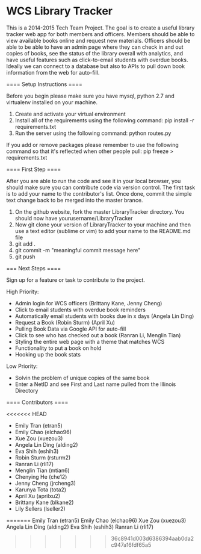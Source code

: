 WCS Library Tracker 
=============

This is a 2014-2015 Tech Team Project. 
The goal is to create a useful library tracker web app for both members and officers. Members should be able to view available books online and request new materials. Officers should be able to be able to have an admin page where they can check in and out copies of books, see the status of the library overall with analytics, and have useful features such as click-to-email students with overdue books. Ideally we can connect to a database but also to APIs to pull down book information from the web for auto-fill. 

==== Setup Instructions ====

Before you begin please make sure you have mysql, python 2.7 and virtualenv installed on your machine.

1. Create and activate your virtual environment
2. Install all of the requirements using the following command:
pip install -r requirements.txt
3. Run the server using the following command:
python routes.py

If you add or remove packages please remember to use the following command so that it's reflected when other people pull:
pip freeze > requirements.txt

==== First Step ====

After you are able to run the code and see it in your local browser,
you should make sure you can contribute code via version control. 
The first task is to add your name to the contributor's list. 
Once done, commit the simple text change back to be merged into the master brance. 

1. On the github website, fork the master LibraryTracker directory. You should now have yourusername/LibraryTracker
2. Now git clone your version of LibraryTracker to your machine and then use a text editor (sublime or vim) to add your name to the README.md file
3. git add . 
4. git commit -m "meaningful commit message here"
5. git push

=== Next Steps ====

Sign up for a feature or task to contribute to the project.

High Priority: 

- Admin login for WCS officers (Brittany Kane, Jenny Cheng)
- Click to email students with overdue book reminders 
- Automatically email students with books due in x days (Angela Lin Ding)
- Request a Book (Robin Sturm) (April Xu)
- Pulling Book Data via Google API for auto-fill
- Click to see who has checked out a book (Ranran Li, Menglin Tian)
- Styling the entire web page with a theme that matches WCS
- Functionality to put a book on hold 
- Hooking up the book stats 

Low Priority: 
- Solvin the problem of unique copies of the same book 
- Enter a NetID and see First and Last name pulled from the Illinois Directory

==== Contributors ====

<<<<<<< HEAD
- Emily Tran (etran5)
- Emily Chao (elchao96)
- Xue Zou (xuezou3)
- Angela Lin Ding (alding2)
- Eva Shih (eshih3)
- Robin Sturm (rsturm2)
- Ranran Li (rli17)
- Menglin Tian (mtian6)
- Chenying He (che12)
- Jenny Cheng (jrcheng3)
- Karunya Tota (tota2)
- April Xu (aprilxu2)
- Brittany Kane (blkane2)
- Lily Sellers (lseller2)

=======
Emily Tran (etran5)
Emily Chao (elchao96)
Xue Zou (xuezou3)
Angela Lin Ding (alding2)
Eva Shih (eshih3)
Ranran Li (rli17)
>>>>>>> 36c8941d003d6386394aab0da2c947a16fdf65a5
